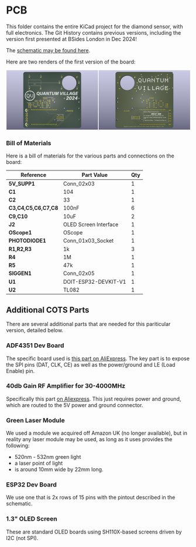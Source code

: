 # PCB

This folder contains the entire KiCad project for the diamond sensor, with full electronics. The Git History contains previous versions, including the version first presented at BSides London in Dec 2024!

The [schematic may be found here](./DiamondGeezer.pdf).

Here are two renders of the first version of the board:

<img src='images/DiamondGeezer-1.png' style="width:50%"/><img src='images/DiamondGeezer-2.png' style="width:50%"/>

### Bill of Materials

Here is a bill of materials for the various parts and connections on the board:

| **Reference**         | **Part Value**                            | **Qty** |
| --------------------- | ------------------------------------ | ------- |
| **5V_SUPP1**          | Conn_02x03                           | 1       |
| **C1**                | 104                                  | 1       |
| **C2**                | 33                                   | 1       |
| **C3,C4,C5,C6,C7,C8** | 100nF                                | 6       |
| **C9,C10**            | 10uF                                 | 2       |
| **J2**                | OLED Screen Interface                | 1       |
| **OScope1**           | OScope                               | 1       |
| **PHOTODIODE1**       | Conn_01x03_Socket                    | 1       |
| **R1,R2,R3**          | 1k                                   | 3       |
| **R4**                | 1M                                   | 1       |
| **R5**                | 47k                                  | 1       |
| **SIGGEN1**           |Conn_02x05                            | 1       |
| **U1**                | DOIT-ESP32-DEVKIT-V1                 | 1       |
| **U2**                | TL082                                | 1       |

## Additional COTS Parts

There are several additional parts that are needed for this pariticular version, detailed below.

### ADF4351 Dev Board

The specific board used is [this part on AliExpress](https://www.aliexpress.com/item/1005007023059785.html). The key part is to expose the SPI pins (DAT, CLK, CE) as well as the power/ground and LE (Load Enable) pin. 

### 40db Gain RF Amplifier for 30-4000MHz

Specifically this part [on Aliexpress](https://www.aliexpress.com/item/1005007300266660.html). This just requires power and ground, which are routed to the 5V power and ground connector. 

### Green Laser Module

We used a module we acquired off Amazon UK (no longer available), but in reality any laser module may be used, as long as it uses provides the following:

- 520nm - 532nm green light
- a laser point of light
- is around 10mm wide by 22mm long. 

### ESP32 Dev Board

We use one that is 2x rows of 15 pins with the pintout described in the schematic.

### 1.3" OLED Screen

These are standard OLED boards using SH110X-based screens driven by I2C (not SPI).
